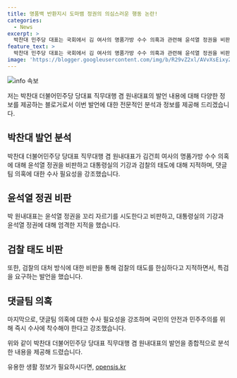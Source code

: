 ```yaml
---
title: 명품백 반환지시 도마뱀 정권의 의심스러운 행동 논란!
categories:
  - News
excerpt: >
  박찬대 민주당 대표는 국회에서 김 여사의 명품가방 수수 의혹과 관련해 윤석열 정권을 비판했다. 특히 대통령실 유모 행정관의 진술을 꼬리 자르기 시도로 규정하며, 국민의 검찰과 여사의 의혹에 대한 강력한 조사를 촉구했다. 추가로, 한동훈 당대표 후보와 김 여사의 댓글팀 운영 의혹에 대해 수사를 요구하며, 이를 국가적 위기로 규정했다.
feature_text: >
  박찬대 민주당 대표는 국회에서 김 여사의 명품가방 수수 의혹과 관련해 윤석열 정권을 비판했다. 특히 대통령실 유모 행정관의 진술을 꼬리 자르기 시도로 규정하며, 국민의 검찰과 여사의 의혹에 대한 강력한 조사를 촉구했다. 추가로, 한동훈 당대표 후보와 김 여사의 댓글팀 운영 의혹에 대해 수사를 요구하며, 이를 국가적 위기로 규정했다.
image: 'https://blogger.googleusercontent.com/img/b/R29vZ2xl/AVvXsEixyZcFfHzMRdzZMjFBmAUKJYCLCGyLL1o632UiGVXcaFdKo_bkvkuCioo0uUKlGfBVcT3P84aROyZIXSBEx3Aw5nCQ3pTgDom1WDC4m8eifvWiAmWEEVb4x6G_l8C0QH225ldMjyaFvpxGEBGNO37VmDTDMHGhJPq73UglMfDca1-0aw/s1600/blogspot.png'
---
```


<p><img src="https://blogger.googleusercontent.com/img/b/R29vZ2xl/AVvXsEixyZcFfHzMRdzZMjFBmAUKJYCLCGyLL1o632UiGVXcaFdKo_bkvkuCioo0uUKlGfBVcT3P84aROyZIXSBEx3Aw5nCQ3pTgDom1WDC4m8eifvWiAmWEEVb4x6G_l8C0QH225ldMjyaFvpxGEBGNO37VmDTDMHGhJPq73UglMfDca1-0aw/s1600/blogspot.png" alt="info 속보" /></p>

<p>저는 박찬대 더불어민주당 당대표 직무대행 겸 원내대표의 발언 내용에 대해 다양한 정보를 제공하는 블로거로서 이번 발언에 대한 전문적인 분석과 정보를 제공해 드리겠습니다.</p>

<h2 data-ke-size="size26">박찬대 발언 분석</h2>

<p data-ke-size="size16">박찬대 더불어민주당 당대표 직무대행 겸 원내대표가 김건희 여사의 명품가방 수수 의혹에 대해 윤석열 정권을 비판하고 대통령실의 기강과 검찰의 태도에 대해 지적하며, 댓글팀 의혹에 대한 수사 필요성을 강조했습니다.</p>

<h2 data-ke-size="size26">윤석열 정권 비판</h2>

<p data-ke-size="size16">박 원내대표는 윤석열 정권을 꼬리 자르기를 시도한다고 비판하고, 대통령실의 기강과 윤석열 정권에 대해 엄격한 지적을 했습니다.</p>

<h2 data-ke-size="size26">검찰 태도 비판</h2>

<p data-ke-size="size16">또한, 검찰의 대처 방식에 대한 비판을 통해 검찰의 태도를 한심하다고 지적하면서, 특검을 요구하는 발언을 했습니다.</p>

<h2 data-ke-size="size26">댓글팀 의혹</h2>

<p data-ke-size="size16">마지막으로, 댓글팀 의혹에 대한 수사 필요성을 강조하며 국민의 안전과 민주주의를 위해 즉시 수사에 착수해야 한다고 강조했습니다.</p>

<p>위와 같이 박찬대 더불어민주당 당대표 직무대행 겸 원내대표의 발언을 종합적으로 분석한 내용을 제공해 드렸습니다.</p>
유용한 생활 정보가 필요하시다면, <a href="https://opensis.kr" rel="dofollow">opensis.kr</a>


